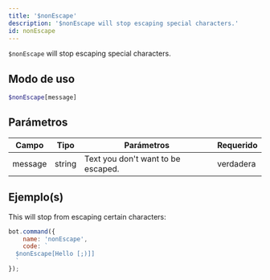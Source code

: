 ```yaml
---
title: '$nonEscape'
description: '$nonEscape will stop escaping special characters.'
id: nonEscape
---
```


`$nonEscape` will stop escaping special characters.

## Modo de uso

```php
$nonEscape[message]
```

## Parámetros

| Campo   | Tipo   | Parámetros                         | Requerido |
| ------- | ------ | ---------------------------------- | --------- |
| message | string | Text you don't want to be escaped. | verdadera |

## Ejemplo(s)

This will stop from escaping certain characters:

```javascript
bot.command({
    name: 'nonEscape',
    code: `
  $nonEscape[Hello [;)]]
  `
});
```
